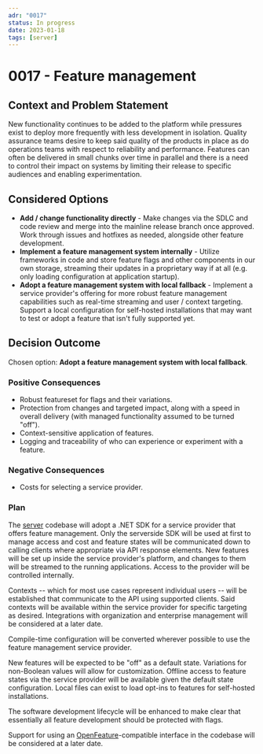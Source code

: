 ```yaml
---
adr: "0017"
status: In progress
date: 2023-01-18
tags: [server]
---
```


# 0017 - Feature management

<AdrTable frontMatter={frontMatter}></AdrTable>

## Context and Problem Statement

New functionality continues to be added to the platform while pressures exist to deploy more
frequently with less development in isolation. Quality assurance teams desire to keep said quality
of the products in place as do operations teams with respect to reliability and performance.
Features can often be delivered in small chunks over time in parallel and there is a need to control
their impact on systems by limiting their release to specific audiences and enabling
experimentation.

## Considered Options

- **Add / change functionality directly** - Make changes via the SDLC and code review and merge into
  the mainline release branch once approved. Work through issues and hotfixes as needed, alongside
  other feature development.
- **Implement a feature management system internally** - Utilize frameworks in code and store
  feature flags and other components in our own storage, streaming their updates in a proprietary
  way if at all (e.g. only loading configuration at application startup).
- **Adopt a feature management system with local fallback** - Implement a service provider's
  offering for more robust feature management capabilities such as real-time streaming and user /
  context targeting. Support a local configuration for self-hosted installations that may want to
  test or adopt a feature that isn't fully supported yet.

## Decision Outcome

Chosen option: **Adopt a feature management system with local fallback**.

### Positive Consequences

- Robust featureset for flags and their variations.
- Protection from changes and targeted impact, along with a speed in overall delivery (with managed
  functionality assumed to be turned "off").
- Context-sensitive application of features.
- Logging and traceability of who can experience or experiment with a feature.

### Negative Consequences

- Costs for selecting a service provider.

### Plan

The [server][server] codebase will adopt a .NET SDK for a service provider that offers feature
management. Only the serverside SDK will be used at first to manage access and cost and feature
states will be communicated down to calling clients where appropriate via API response elements. New
features will be set up inside the service provider's platform, and changes to them will be streamed
to the running applications. Access to the provider will be controlled internally.

Contexts -- which for most use cases represent individual users -- will be established that
communicate to the API using supported clients. Said contexts will be available within the service
provider for specific targeting as desired. Integrations with organization and enterprise management
will be considered at a later date.

Compile-time configuration will be converted wherever possible to use the feature management service
provider.

New features will be expected to be "off" as a default state. Variations for non-Boolean values will
allow for customization. Offline access to feature states via the service provider will be available
given the default state configuration. Local files can exist to load opt-ins to features for
self-hosted installations.

The software development lifecycle will be enhanced to make clear that essentially all feature
development should be protected with flags.

Support for using an [OpenFeature][openfeature]-compatible interface in the codebase will be
considered at a later date.

[server]: https://github.com/bitwarden/server
[openfeature]: https://docs.openfeature.dev/docs/reference/intro/
